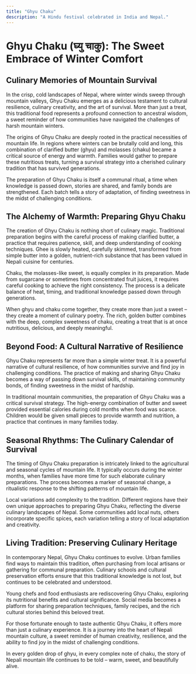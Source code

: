 ```yaml
---
title: "Ghyu Chaku"
description: "A Hindu festival celebrated in India and Nepal."
---
```


# Ghyu Chaku (घ्यु चाकु): The Sweet Embrace of Winter Comfort

## Culinary Memories of Mountain Survival

In the crisp, cold landscapes of Nepal, where winter winds sweep through mountain valleys, Ghyu Chaku emerges as a delicious testament to cultural resilience, culinary creativity, and the art of survival. More than just a treat, this traditional food represents a profound connection to ancestral wisdom, a sweet reminder of how communities have navigated the challenges of harsh mountain winters.

The origins of Ghyu Chaku are deeply rooted in the practical necessities of mountain life. In regions where winters can be brutally cold and long, this combination of clarified butter (ghyu) and molasses (chaku) became a critical source of energy and warmth. Families would gather to prepare these nutritious treats, turning a survival strategy into a cherished culinary tradition that has survived generations.

The preparation of Ghyu Chaku is itself a communal ritual, a time when knowledge is passed down, stories are shared, and family bonds are strengthened. Each batch tells a story of adaptation, of finding sweetness in the midst of challenging conditions.

## The Alchemy of Warmth: Preparing Ghyu Chaku

The creation of Ghyu Chaku is nothing short of culinary magic. Traditional preparation begins with the careful process of making clarified butter, a practice that requires patience, skill, and deep understanding of cooking techniques. Ghee is slowly heated, carefully skimmed, transformed from simple butter into a golden, nutrient-rich substance that has been valued in Nepali cuisine for centuries.

Chaku, the molasses-like sweet, is equally complex in its preparation. Made from sugarcane or sometimes from concentrated fruit juices, it requires careful cooking to achieve the right consistency. The process is a delicate balance of heat, timing, and traditional knowledge passed down through generations.

When ghyu and chaku come together, they create more than just a sweet – they create a moment of culinary poetry. The rich, golden butter combines with the deep, complex sweetness of chaku, creating a treat that is at once nutritious, delicious, and deeply meaningful.

## Beyond Food: A Cultural Narrative of Resilience

Ghyu Chaku represents far more than a simple winter treat. It is a powerful narrative of cultural resilience, of how communities survive and find joy in challenging conditions. The practice of making and sharing Ghyu Chaku becomes a way of passing down survival skills, of maintaining community bonds, of finding sweetness in the midst of hardship.

In traditional mountain communities, the preparation of Ghyu Chaku was a critical survival strategy. The high-energy combination of butter and sweet provided essential calories during cold months when food was scarce. Children would be given small pieces to provide warmth and nutrition, a practice that continues in many families today.

## Seasonal Rhythms: The Culinary Calendar of Survival

The timing of Ghyu Chaku preparation is intricately linked to the agricultural and seasonal cycles of mountain life. It typically occurs during the winter months, when families have more time for such elaborate culinary preparations. The process becomes a marker of seasonal change, a ritualistic response to the shifting patterns of mountain life.

Local variations add complexity to the tradition. Different regions have their own unique approaches to preparing Ghyu Chaku, reflecting the diverse culinary landscapes of Nepal. Some communities add local nuts, others incorporate specific spices, each variation telling a story of local adaptation and creativity.

## Living Tradition: Preserving Culinary Heritage

In contemporary Nepal, Ghyu Chaku continues to evolve. Urban families find ways to maintain this tradition, often purchasing from local artisans or gathering for communal preparation. Culinary schools and cultural preservation efforts ensure that this traditional knowledge is not lost, but continues to be celebrated and understood.

Young chefs and food enthusiasts are rediscovering Ghyu Chaku, exploring its nutritional benefits and cultural significance. Social media becomes a platform for sharing preparation techniques, family recipes, and the rich cultural stories behind this beloved treat.

For those fortunate enough to taste authentic Ghyu Chaku, it offers more than just a culinary experience. It is a journey into the heart of Nepali mountain culture, a sweet reminder of human creativity, resilience, and the ability to find joy in the midst of challenging conditions.

In every golden drop of ghyu, in every complex note of chaku, the story of Nepali mountain life continues to be told – warm, sweet, and beautifully alive.